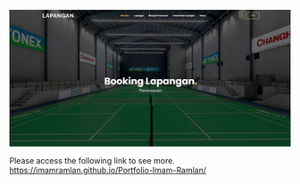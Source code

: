 ![alt text](https://github.com/ImamRamlan/lapangan_badminton/blob/main/assets/lapangan%20badminton.png?raw=true)

Please access the following link to see more.
https://imamramlan.github.io/Portfolio-Imam-Ramlan/

